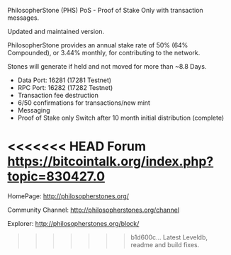 PhilosopherStone (PHS) PoS - Proof of Stake Only with transaction messages.

Updated and maintained version.

PhilosopherStone provides an annual stake rate of 50% (64% Compounded), or 3.44% monthly, for contributing to the network.

Stones will generate if held and not moved for more than ~8.8 Days.

   - Data Port: 16281 (17281 Testnet)
   - RPC Port: 16282 (17282 Testnet)
   - Transaction fee destruction
   - 6/50 confirmations for transactions/new mint
   - Messaging
   - Proof of Stake only Switch after 10 month initial distribution (complete)

<<<<<<< HEAD
Forum
https://bitcointalk.org/index.php?topic=830427.0
=======

HomePage: http://philosopherstones.org/

Community Channel: http://philosopherstones.org/channel

Explorer: http://philosopherstones.org/block/
>>>>>>> b1d600c... Latest Leveldb, readme and build fixes.
